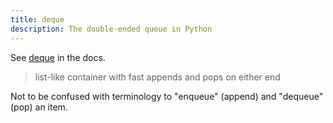 ```yaml
---
title: deque
description: The double-ended queue in Python
---
```



See [deque](https://docs.python.org/3/library/collections.html#collections.deque) in the docs.


> list-like container with fast appends and pops on either end

Not to be confused with terminology to "enqueue" (append) and "dequeue" (pop) an item. 
